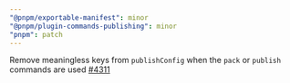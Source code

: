 ```yaml
---
"@pnpm/exportable-manifest": minor
"@pnpm/plugin-commands-publishing": minor
"pnpm": patch
---
```


Remove meaningless keys from `publishConfig` when the `pack` or `publish` commands are used [#4311](https://github.com/pnpm/pnpm/issues/4311)
